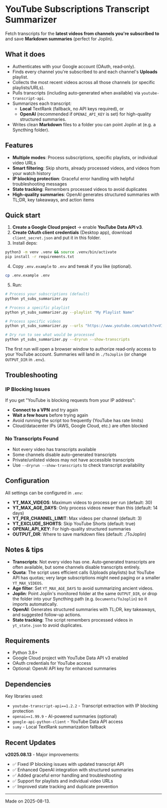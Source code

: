 # YouTube Subscriptions Transcript Summarizer

Fetch transcripts for the **latest videos from channels you're subscribed to** and save **Markdown summaries** (perfect for Joplin).

## What it does

- Authenticates with your Google account (OAuth, read‑only).
- Finds every channel you're subscribed to and each channel's **Uploads** playlist.
- Collects the most recent videos across all those channels (or specific playlists/URLs).
- Pulls transcripts (including auto‑generated when available) via `youtube-transcript-api`.
- Summarizes each transcript:
  - **Local** TextRank (fallback, no API keys required), or
  - **OpenAI** (recommended if `OPENAI_API_KEY` is set) for high-quality structured summaries.
- Writes clean **Markdown** files to a folder you can point Joplin at (e.g. a Syncthing folder).

## Features

- **Multiple modes**: Process subscriptions, specific playlists, or individual video URLs
- **Smart filtering**: Skip shorts, already processed videos, and videos from your watch history
- **IP blocking protection**: Graceful error handling with helpful troubleshooting messages
- **State tracking**: Remembers processed videos to avoid duplicates
- **High-quality summaries**: OpenAI generates structured summaries with TL;DR, key takeaways, and action items

## Quick start

1. **Create a Google Cloud project** → enable **YouTube Data API v3**.
2. **Create OAuth client credentials** (Desktop app), download `client_secret.json` and put it in this folder.
3. Install deps:

```bash
python3 -m venv .venv && source .venv/bin/activate
pip install -r requirements.txt
```

4. Copy `.env.example` to `.env` and tweak if you like (optional).

```bash
cp .env.example .env
```

5. Run:

```bash
# Process your subscriptions (default)
python yt_subs_summarizer.py

# Process a specific playlist
python yt_subs_summarizer.py --playlist "My Playlist Name"

# Process specific videos
python yt_subs_summarizer.py --urls "https://www.youtube.com/watch?v=VIDEO_ID"

# Dry run to see what would be processed
python yt_subs_summarizer.py --dryrun --show-transcripts
```

The first run will open a browser window to authorize read‑only access to your YouTube account. Summaries will land in `./ToJoplin` (or change `OUTPUT_DIR` in `.env`).

## Troubleshooting

### IP Blocking Issues
If you get "YouTube is blocking requests from your IP address":
- **Connect to a VPN** and try again
- **Wait a few hours** before trying again  
- Avoid running the script too frequently (YouTube has rate limits)
- Cloud/datacenter IPs (AWS, Google Cloud, etc.) are often blocked

### No Transcripts Found
- Not every video has transcripts available
- Some channels disable auto-generated transcripts
- Private/unlisted videos may not have accessible transcripts
- Use `--dryrun --show-transcripts` to check transcript availability

## Configuration

All settings can be configured in `.env`:

- **YT_MAX_VIDEOS**: Maximum videos to process per run (default: 30)
- **YT_MAX_AGE_DAYS**: Only process videos newer than this (default: 14 days) 
- **YT_PER_CHANNEL_LIMIT**: Max videos per channel (default: 3)
- **YT_EXCLUDE_SHORTS**: Skip YouTube Shorts (default: true)
- **OPENAI_API_KEY**: For high-quality structured summaries
- **OUTPUT_DIR**: Where to save markdown files (default: ./ToJoplin)

## Notes & tips

- **Transcripts**: Not every video has one. Auto‑generated transcripts are often available, but some channels disable transcripts entirely.
- **Quota**: The script uses efficient calls (Uploads playlists) but YouTube API has quotas; very large subscriptions might need paging or a smaller `YT_MAX_VIDEOS`.
- **Age filter**: Set `YT_MAX_AGE_DAYS` to avoid summarizing ancient videos.
- **Joplin**: Point Joplin's monitored folder at the same `OUTPUT_DIR`, or drop the folder into your Syncthing path (e.g. `Documents/ToJoplin`) so it imports automatically.
- **OpenAI**: Generates structured summaries with TL;DR, key takeaways, and suggested follow-up actions.
- **State tracking**: The script remembers processed videos in `yt_state.json` to avoid duplicates.

## Requirements

- Python 3.8+
- Google Cloud project with YouTube Data API v3 enabled
- OAuth credentials for YouTube access
- Optional: OpenAI API key for enhanced summaries

## Dependencies

Key libraries used:
- `youtube-transcript-api==1.2.2` - Transcript extraction with IP blocking protection
- `openai==1.99.9` - AI-powered summaries (optional)  
- `google-api-python-client` - YouTube Data API access
- `sumy` - Local TextRank summarization fallback

## Recent Updates

**v2025.08.13** - Major improvements:
- ✅ Fixed IP blocking issues with updated transcript API  
- ✅ Enhanced OpenAI integration with structured summaries
- ✅ Added graceful error handling and troubleshooting
- ✅ Support for playlists and individual video URLs
- ✅ Improved state tracking and duplicate prevention

---

Made on 2025-08-13.
